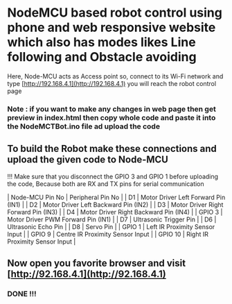 # NodeMCU based robot control using phone and web responsive website which also has modes likes Line following and Obstacle avoiding
Here, Node-MCU acts as Access point
so, connect to its Wi-Fi network and type [http://192.168.4.1](http://192.168.4.1) you will reach the robot control page
### Note : if you want to make any changes in web page then get preview in index.html then copy whole code and paste it into the NodeMCTBot.ino file ad upload the code

## To build the Robot make these connections and upload the given code to Node-MCU
!!! Make sure that you disconnect the GPIO 3 and GPIO 1 before uploading the code, Because both are RX and TX pins for serial communication

| Node-MCU Pin No | Peripheral Pin No |
| D1 | Motor Driver Left Forward Pin (IN1) |
| D2 | Motor Driver Left Backward Pin (IN2) |
| D3 | Motor Driver Right Forward Pin (IN3) |
| D4 | Motor Driver Right Backward Pin (IN4) |
| GPIO 3 | Motor Driver PWM Forward Pin (IN1) |
| D7 | Ultrasonic Trigger Pin |
| D6 | Ultrasonic Echo Pin |
| D8 | Servo Pin |
| GPIO 1 | Left IR Proximity Sensor Input |
| GPIO 9 | Centre IR Proximity Sensor Input |
| GPIO 10 | Right IR Proximity Sensor Input |

## Now open you favorite browser and visit [http://92.168.4.1](http://92.168.4.1)
### DONE !!!
